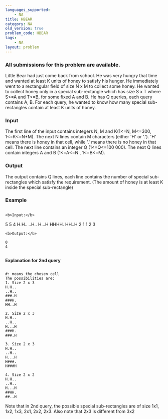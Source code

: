 ```yaml
---
languages_supported:
    - NA
title: HBEAR
category: NA
old_version: true
problem_code: HBEAR
tags:
    - NA
layout: problem
---
```

###  All submissions for this problem are available. 

Little Bear had just come back from school. He was very hungry that time and wanted at least K units of honey to satisfy his hunger. He immediately went to a rectangular field of size N x M to collect some honey. He wanted to collect honey only in a special sub-rectangle which has size S x T where S<=A and T<=B, for some fixed A and B. He has Q queries, each query contains A, B. For each query, he wanted to know how many special sub-rectangles contain at least K units of honey.

### Input

The first line of the input contains integers N, M and K(1<=N, M<=300, 1<=K<=N\*M). The next N lines contain M characters (either 'H' or '.'). 'H' means there is honey in that cell, while '.' means there is no honey in that cell. The next line contains an integer Q (1<=Q<=100 000). The next Q lines contain integers A and B (1<=A<=N , 1<=B<=M).

### Output

The output contains Q lines, each line contains the number of special sub-rectangles which satisfy the requirement. (The amount of honey is at least K inside the special sub-rectangle)

### Example

```

<b>Input:</b>
```

5 5 4
H.H..
..H..
H...H
HHHH.
HH..H
2
1 1
2 3

```
<b>Output:</b>

0
4


```
**Explanation for 2nd query**
```

#: means the chosen cell
The possibilities are:
1. Size 2 x 3
H.H..
..H..
###.H
###H.
HH..H

2. Size 2 x 3
H.H..
..H..
H...H
###H.
###.H

3. Size 2 x 3
H.H..
..H..
H...H
H###.
H###H

4. Size 2 x 2
H.H..
..H..
H...H
##HH.
##..H

```
Note that in 2nd query, the possible special sub-rectangles are of size 1x1, 1x2, 1x3, 2x1, 2x2, 2x3. Also note that 2x3 is different from 3x2